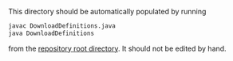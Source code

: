 This directory should be automatically populated by running

```bash
javac DownloadDefinitions.java
java DownloadDefinitions
```

from the [repository root directory](https://github.com/gedcom7code/java-converter/). It should not be edited by hand.
